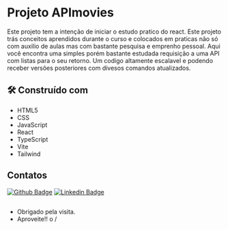 # Projeto APImovies

Este projeto tem a intenção de iniciar o estudo pratico do react. Este projeto trás conceitos aprendidos durante o curso e colocados em praticas não só com auxilio de aulas mas com bastante pesquisa e emprenho pessoal. Aqui você encontra uma simples porém bastante estudada requisição a uma API com listas para o seu retorno. Um codigo altamente escalavel e podendo receber versões posteriores com divesos comandos atualizados.

## 🛠️ Construído com
* HTML5
* CSS
* JavaScript
* React
* TypeScript
* Vite
* Tailwind

## Contatos
[![Github Badge](https://img.shields.io/badge/-Github-000?style=flat-square&logo=Github&logoColor=white&link=https://github.com/caiosouza15)](https://github.com/caiosouza15)
[![Linkedin Badge](https://img.shields.io/badge/-LinkedIn-blue?style=flat-square&logo=Linkedin&logoColor=white&link=https://www.linkedin.com/in/caio-souza-07754415b/)]( https://www.linkedin.com/in/caio-souza-07754415b/)
## 
- Obrigado pela visita.
- Aproveite!! o /
